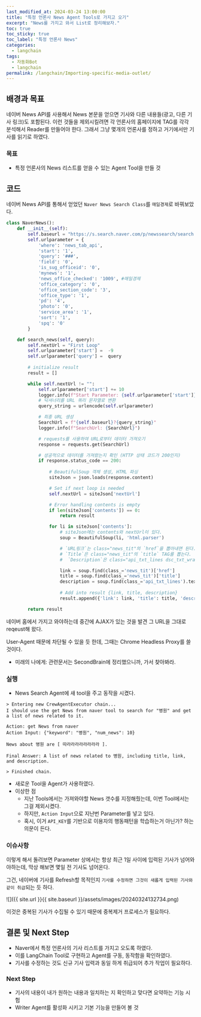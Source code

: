 ```yaml
---
last_modified_at: 2024-03-24 13:00:00 
title: "특정 언론사 News Agent Tools로 가지고 오기"
excerpt: "News를 가지고 와서 List로 정리해보자."
toc: true
toc_sticky: true
toc_label: "특정 언론사 News"
categories:
  - langchain
tags:
  - 자동화Bot
  - langchain
permalink: /langchain/Importing-specific-media-outlet/
---
```


## 배경과 목표

네이버 News API를 사용해서 News 본문을 얻으면 기사와 다른 내용들(광고, 다른 기사 링크)도 포함된다.
이런 것들을 제외시킬려면 각 언론사의 홈페이지에 TAG를 각각 분석해서 Reader를 만들어야 한다.
그래서 그냥 몇개의 언론사를 정하고 거기에서만 기사를 읽기로 하였다.

### 목표

- 특정 언론사의 News 리스트를 얻을 수 있는 Agent Tool을 만들 것

## 코드

네이버 News API를 통해서 얻었던 `Naver News Search Class`를 `매일경제`로 바꿔보았다.

```python
class NaverNews():
    def __init__(self):
        self.baseurl = "https://s.search.naver.com/p/newssearch/search.naver"
        self.urlparameter = {
            'where': 'news_tab_api',
            'start': '1',
            'query': '###',
            'field': '0',
            'is_sug_officeid': '0',
            'mynews': '1',
            'news_office_checked': '1009', #매일경제
            'office_category': '0', 
            'office_section_code': '3',
            'office_type': '1', 
            'pd': '4',
            'photo': '0',
            'service_area': '1',
            'sort': '1',
            'spq': '0'
        }

    def search_news(self, query):
        self.nextUrl = "First Loop"
        self.urlparameter['start'] =  -9
        self.urlparameter['query'] =  query
        
        # initialize result
        result = []

        while self.nextUrl != "":
            self.urlparameter['start'] += 10
            logger.info(f"Start Parameter: {self.urlparameter['start']}")
            # 딕셔너리를 URL 쿼리 문자열로 변환
            query_string = urlencode(self.urlparameter)

            # 최종 URL 생성
            SearchUrl = f"{self.baseurl}?{query_string}"
            logger.info(f"SearchUrl: {SearchUrl}")

            # requests를 사용하여 URL로부터 데이터 가져오기
            response = requests.get(SearchUrl)

            # 성공적으로 데이터를 가져왔는지 확인 (HTTP 상태 코드가 200인지)
            if response.status_code == 200:
                
                # BeautifulSoup 객체 생성, HTML 파싱
                siteJson = json.loads(response.content)

                # Set if next loop is needed
                self.nextUrl = siteJson['nextUrl']

                # Error handling contents is empty
                if len(siteJson['contents']) == 0:
                    return result

                for li in siteJson['contents']:
                    # siteJson에는 contents와 nextUrl이 있다.
                    soup = BeautifulSoup(li, 'html.parser')

                    # `URL링크`는 class="news_tit"의 `href`을 뽑아내면 된다.
                    # `Title`은 class="news_tit"의 `title` TAG를 뽑는다.
                    #  `Description`은 class="api_txt_lines dsc_txt_wrap" 내용을 뽑는다.

                    link = soup.find(class_='news_tit')['href']
                    title = soup.find(class_='news_tit')['title']
                    description = soup.find(class_='api_txt_lines').text
                    
                    # Add into result {link, title, description}
                    result.append({'link': link, 'title': title, 'description': description})

        return result
```

 네이버 홈에서 가지고 와야하는데 중간에 AJAX가 있는 것을 발견 그 URL을 그대로 reqeust해 왔다.

 User-Agent 때문에 차단될 수 있을 듯 한데, 그때는 Chrome Headless Proxy를 쓸 것이다.

- 미래의 나에게: 관련문서는 SecondBrain에 정리했으니까, 가서 찾아봐라.

### 실행

- News Search Agent에 새 tool을 주고 동작을 시켰다.

```
> Entering new CrewAgentExecutor chain...
I should use the get News from naver tool to search for "병원" and get a list of news related to it.

Action: get News from naver
Action Input: {"keyword": "병원", "num_news": 10}

News about 병원 are [ 따라라라라라라라라 ].

Final Answer: A list of news related to 병원, including title, link, and description.

> Finished chain.
```

- 새로운 Tool을 Agent가 사용하였다.
- 이상한 점
  - 지난 Tools에서는 가져와야할 News 갯수를 지정해줬는데, 이번 Tool에서는 그걸 제외시켰다.
  - 하지만, `Action Input`으로 지난번 Parameter를 넣고 있다.
  - 혹시, 이거 `API_KEY`를 기반으로 이용자의 행동패턴을 학습하는거 아닌가? 하는 의문이 든다.

### 이슈사항

이렇게 해서 돌려보면 Parameter 상에서는 항상 최근 1일 사이에 입력된 기사가 넘어와야하는데, 막상 해보면 몇일 전 기사도 넘어온다.

그건, 네이버에 기사를 Refresh할 목적인지 `기사를 수정하면 그것이 새롭게 입력된 기사와 같이 취급`되는 듯 하다.

![]({{ site.url }}{{ site.baseurl }}/assets/images/20240324132734.png)

이것은 중복된 기사가 수집될 수 있기 때문에 중복제거 프로세스가 필요하다.

## 결론 및 Next Step

- Naver에서 특정 언론사의 기사 리스트를 가지고 오도록 하였다.
- 이를 LangChain Tool로 구현하고 Agent를 구동, 동작함을 확인하였다.
- 기사를 수정하는 것도 신규 기사 입력과 동일 하게 취급되어 추가 작업이 필요하다.

### Next Step

- 기사의 내용이 내가 원하는 내용과 일치하는 지 확인하고 맞다면 요약하는 기능 시험
- Writer Agent를 활성화 시키고 기본 기능을 만들어 볼 것